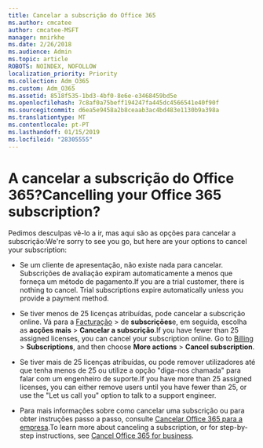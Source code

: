 ```yaml
---
title: Cancelar a subscrição do Office 365
ms.author: cmcatee
author: cmcatee-MSFT
manager: mnirkhe
ms.date: 2/26/2018
ms.audience: Admin
ms.topic: article
ROBOTS: NOINDEX, NOFOLLOW
localization_priority: Priority
ms.collection: Adm_O365
ms.custom: Adm_O365
ms.assetid: 8518f535-1bd3-4bf0-8e6e-e3468459bd5e
ms.openlocfilehash: 7c8af0a75beff194247fa445dc4566541e40f90f
ms.sourcegitcommit: d6ea5e9458a2b8ceaab3ac4bd483e1130b9a398a
ms.translationtype: MT
ms.contentlocale: pt-PT
ms.lasthandoff: 01/15/2019
ms.locfileid: "28305555"
---
```

# <a name="cancelling-your-office-365-subscription"></a><span data-ttu-id="5fe64-102">A cancelar a subscrição do Office 365?</span><span class="sxs-lookup"><span data-stu-id="5fe64-102">Cancelling your Office 365 subscription?</span></span>

<span data-ttu-id="5fe64-103">Pedimos desculpas vê-lo a ir, mas aqui são as opções para cancelar a subscrição:</span><span class="sxs-lookup"><span data-stu-id="5fe64-103">We're sorry to see you go, but here are your options to cancel your subscription:</span></span>
  
- <span data-ttu-id="5fe64-p101">Se um cliente de apresentação, não existe nada para cancelar. Subscrições de avaliação expiram automaticamente a menos que forneça um método de pagamento.</span><span class="sxs-lookup"><span data-stu-id="5fe64-p101">If you are a trial customer, there is nothing to cancel. Trial subscriptions expire automatically unless you provide a payment method.</span></span>
    
- <span data-ttu-id="5fe64-p102">Se tiver menos de 25 licenças atribuídas, pode cancelar a subscrição online. Vá para a [Facturação](https://support.office.com/article/https://portal.office.com/adminportal/home.aspx#/subscriptions) \> de **subscrições**e, em seguida, escolha as **acções mais** \> **Cancelar a subscrição**.</span><span class="sxs-lookup"><span data-stu-id="5fe64-p102">If you have fewer than 25 assigned licenses, you can cancel your subscription online. Go to [Billing](https://support.office.com/article/https://portal.office.com/adminportal/home.aspx#/subscriptions) \> **Subscriptions**, and then choose **More actions** \> **Cancel subscription**.</span></span>
    
- <span data-ttu-id="5fe64-108">Se tiver mais de 25 licenças atribuídas, ou pode remover utilizadores até que tenha menos de 25 ou utilize a opção "diga-nos chamada" para falar com um engenheiro de suporte.</span><span class="sxs-lookup"><span data-stu-id="5fe64-108">If you have more than 25 assigned licenses, you can either remove users until you have fewer than 25, or use the "Let us call you" option to talk to a support engineer.</span></span>
    
- <span data-ttu-id="5fe64-109">Para mais informações sobre como cancelar uma subscrição ou para obter instruções passo a passo, consulte [Cancelar Office 365 para a empresa](https://support.office.com/article/https://support.office.com/en-us/article/Cancel-Office-365-for-business-b1bc0bef-4608-4601-813a-cdd9f746709a?wt.mc_id=o365_portal_mmaven&amp;ui=en-US&amp;rs=en-US&amp;ad=US.aspx).</span><span class="sxs-lookup"><span data-stu-id="5fe64-109">To learn more about canceling a subscription, or for step-by-step instructions, see [Cancel Office 365 for business](https://support.office.com/article/https://support.office.com/en-us/article/Cancel-Office-365-for-business-b1bc0bef-4608-4601-813a-cdd9f746709a?wt.mc_id=o365_portal_mmaven&amp;ui=en-US&amp;rs=en-US&amp;ad=US.aspx).</span></span>
    

